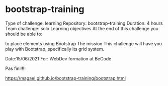 # bootstrap-training
Type of challenge: learning
Repository: bootstrap-training
Duration: 4 hours
Team challenge: solo
Learning objectives
At the end of this challenge you should be able to:

to place elements using Bootstrap
The mission
This challenge will have you play with Bootstrap, specifically its grid system.

Date:15/06/2021
For: WebDev formation at BeCode

Pas fini!!!!

https://magael.github.io/bootstrap-training/bootstrap.html
